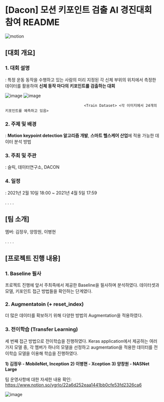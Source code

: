 # [Dacon] 모션 키포인트 검출 AI 경진대회 참여 README

![motion](https://user-images.githubusercontent.com/76798200/113500617-4d375800-955a-11eb-8120-3ae607ff43ba.png)


## [대회 개요]

### 1. 대회 설명
: 특정 운동 동작을 수행하고 있는 사람의 미리 지정된 각 신체 부위의 위치에서 측정한 데이터를 활용하여 **신체 동작 마다의 키포인트를 검출하는 대회**



 ![image](https://user-images.githubusercontent.com/76798200/113500627-78ba4280-955a-11eb-8ed2-58b61ccade88.png)
 ![image](https://user-images.githubusercontent.com/76798200/113500634-88d22200-955a-11eb-9c0c-89367ab192bb.png)
 
                                        <Train Dataset> <각 이미지에서 24개의 키포인트를 예측하고 있음>





### 2. 주제 및 배경
: **Motion keypoint detection 알고리즘 개발**, **스마트 헬스케어 산업**에 적용 가능한 데이터 분석 방법

### 3. 주최 및 주관
: 슬릭, 데이터연구소, DACON

### 4. 일정
: 2021년 2월 10일 18:00 ~ 2021년 4월 5일 17:59 
  
.
.
.
.


## [팀 소개]
멤버: 김정우, 양창원, 이병현

.
.
.
.



## [프로젝트 진행 내용]
### 1. Baseline 필사
프로젝트 진행에 앞서 주최즉에서 제공한 Baseline을 필사하며 분석하였다.
데이터셋과 모델, 키포인트 접근 방법들을 확인하는 단계였다.

### 2. Augmentatoin (+ reset_index)
더 많은 데이터를 확보하기 위해 다양한 방법의 Augmentation을 적용하였다.

### 3. 전이학습 (Transfer Learning)
세 번째 접근 방법으로 전이학습을 진행하였다. 
Keras application에서 제공하는 여러가지 모델 중, 각 멤버가 하나의 모델을 선정하고 augmentation을 적용한 데이터를 전이학습 모델을 이용해 학습을 진행하였다.

**1) 김정우 - MobileNet, Inception**
**2) 이병현 - Xception**
**3) 양창원 - NASNet Large**

팀 운영사항에 대한 자세한 내용 확인: https://www.notion.so/vgrlo/22a6d252eaa1441bb0cfe53fd2326ca6


![image](https://user-images.githubusercontent.com/76798200/113500997-3d6d4300-955d-11eb-98a0-69661b1098cb.png)
